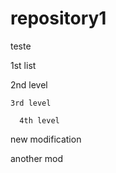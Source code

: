 # repository1

teste

1st list

  2nd level

    3rd level 

      4th level

new modification

another mod
